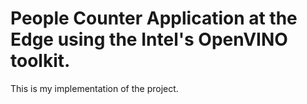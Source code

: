 # People Counter Application at the Edge using the Intel's OpenVINO toolkit.

This is my implementation of the project.

